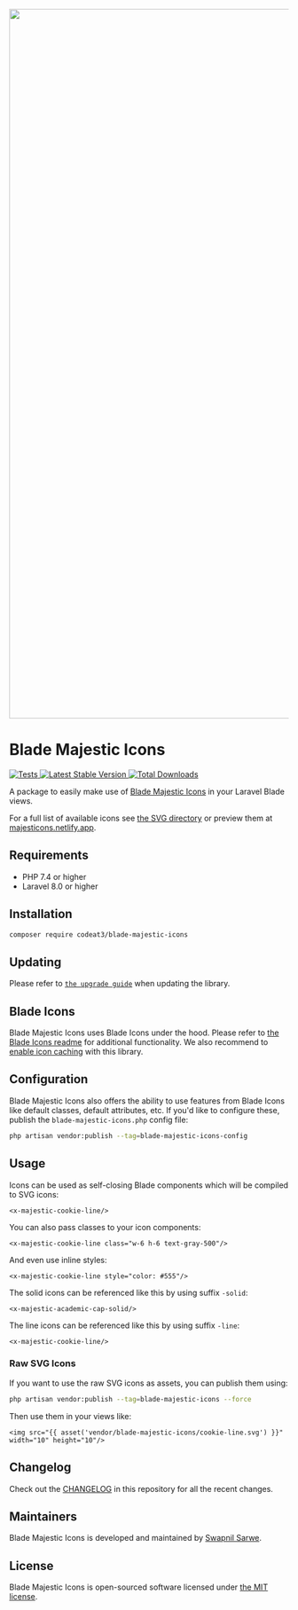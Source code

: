 <p align="center">
    <img src="./socialcard-blade-majestic-icons.png" width="1280" title="Social Card Blade Majestic Icons">
</p>

# Blade Majestic Icons

<a href="https://github.com/codeat3/blade-majestic-icons/actions?query=workflow%3ATests">
    <img src="https://github.com/codeat3/blade-majestic-icons/workflows/Tests/badge.svg" alt="Tests">
</a>
<a href="https://packagist.org/packages/codeat3/blade-majestic-icons">
    <img src="https://img.shields.io/packagist/v/codeat3/blade-majestic-icons" alt="Latest Stable Version">
</a>
<a href="https://packagist.org/packages/codeat3/blade-majestic-icons">
    <img src="https://img.shields.io/packagist/dt/codeat3/blade-majestic-icons" alt="Total Downloads">
</a>

A package to easily make use of [Blade Majestic Icons](https://github.com/halfmage/majesticons) in your Laravel Blade views.

For a full list of available icons see [the SVG directory](resources/svg) or preview them at [majesticons.netlify.app](https://majesticons.netlify.app).

## Requirements

- PHP 7.4 or higher
- Laravel 8.0 or higher

## Installation

```bash
composer require codeat3/blade-majestic-icons
```

## Updating

Please refer to [`the upgrade guide`](UPGRADE.md) when updating the library.

## Blade Icons

Blade Majestic Icons uses Blade Icons under the hood. Please refer to [the Blade Icons readme](https://github.com/blade-ui-kit/blade-icons) for additional functionality. We also recommend to [enable icon caching](https://github.com/blade-ui-kit/blade-icons#caching) with this library.

## Configuration

Blade Majestic Icons also offers the ability to use features from Blade Icons like default classes, default attributes, etc. If you'd like to configure these, publish the `blade-majestic-icons.php` config file:

```bash
php artisan vendor:publish --tag=blade-majestic-icons-config
```

## Usage

Icons can be used as self-closing Blade components which will be compiled to SVG icons:

```blade
<x-majestic-cookie-line/>
```

You can also pass classes to your icon components:

```blade
<x-majestic-cookie-line class="w-6 h-6 text-gray-500"/>
```

And even use inline styles:

```blade
<x-majestic-cookie-line style="color: #555"/>
```

The solid icons can be referenced like this by using suffix `-solid`:
```blade
<x-majestic-academic-cap-solid/>
```

The line icons can be referenced like this by using suffix `-line`:
```blade
<x-majestic-cookie-line/>
```

### Raw SVG Icons

If you want to use the raw SVG icons as assets, you can publish them using:

```bash
php artisan vendor:publish --tag=blade-majestic-icons --force
```

Then use them in your views like:

```blade
<img src="{{ asset('vendor/blade-majestic-icons/cookie-line.svg') }}" width="10" height="10"/>
```

## Changelog

Check out the [CHANGELOG](CHANGELOG.md) in this repository for all the recent changes.

## Maintainers

Blade Majestic Icons is developed and maintained by [Swapnil Sarwe](https://swapnilsarwe.com).

## License

Blade Majestic Icons is open-sourced software licensed under [the MIT license](LICENSE.md).
